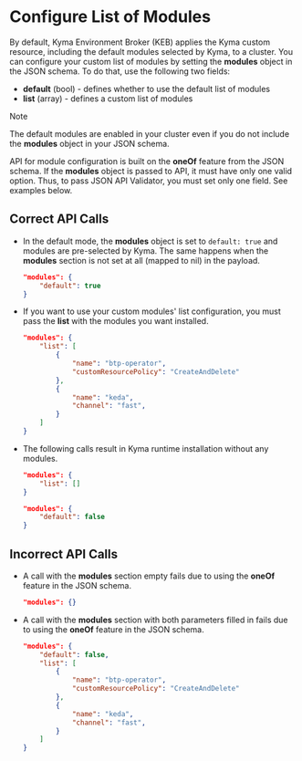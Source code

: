 # Configure List of Modules

By default, Kyma Environment Broker (KEB) applies the Kyma custom resource, including the default modules selected by Kyma, to a cluster.
You can configure your custom list of modules by setting the **modules** object in the JSON schema.
To do that, use the following two fields:

* **default** (bool) - defines whether to use the default list of modules
* **list** (array) - defines a custom list of modules

> [!NOTE]
> The default modules are enabled in your cluster even if you do not include the **modules** object in your JSON schema.

API for module configuration is built on the **oneOf** feature from the JSON schema. If the **modules** object is passed to API, it must have only one valid option. Thus, to pass JSON API Validator, you must set only one field. See examples below.

## Correct API Calls

* In the default mode, the **modules** object is set to `default: true` and modules are pre-selected by Kyma. The same happens when the **modules** section is not set at all (mapped to nil) in the payload.

   ```json
   "modules": {
       "default": true
   }
   ```

* If you want to use your custom modules' list configuration, you must pass the **list** with the modules you want installed.

   ```json
   "modules": {
       "list": [
           {
               "name": "btp-operator",
               "customResourcePolicy": "CreateAndDelete"
           },
           {
               "name": "keda",
               "channel": "fast",
           }
       ]
   }
   ```

* The following calls result in Kyma runtime installation without any modules.

   ```json
   "modules": {
       "list": []
   }
   ```

   ```json
   "modules": {
       "default": false
   }
   ```

## Incorrect API Calls

* A call with the **modules** section empty fails due to using the **oneOf** feature in the JSON schema.

   ```json
   "modules": {}
   ```

* A call with the **modules** section with both parameters filled in fails due to using the **oneOf** feature in the JSON schema.

   ```json
   "modules": {
       "default": false,
       "list": [
           {
               "name": "btp-operator",
               "customResourcePolicy": "CreateAndDelete"
           },
           {
               "name": "keda",
               "channel": "fast",
           }
       ]
   }
   ```
